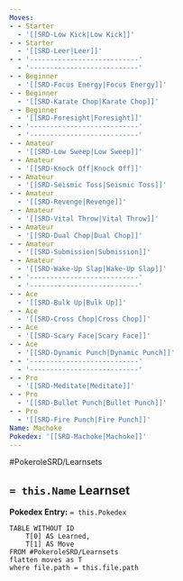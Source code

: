 ```yaml
---
Moves:
- - Starter
  - '[[SRD-Low Kick|Low Kick]]'
- - Starter
  - '[[SRD-Leer|Leer]]'
- - '---------------------------'
  - '---------------------------'
- - Beginner
  - '[[SRD-Focus Energy|Focus Energy]]'
- - Beginner
  - '[[SRD-Karate Chop|Karate Chop]]'
- - Beginner
  - '[[SRD-Foresight|Foresight]]'
- - '---------------------------'
  - '---------------------------'
- - Amateur
  - '[[SRD-Low Sweep|Low Sweep]]'
- - Amateur
  - '[[SRD-Knock Off|Knock Off]]'
- - Amateur
  - '[[SRD-Seismic Toss|Seismic Toss]]'
- - Amateur
  - '[[SRD-Revenge|Revenge]]'
- - Amateur
  - '[[SRD-Vital Throw|Vital Throw]]'
- - Amateur
  - '[[SRD-Dual Chop|Dual Chop]]'
- - Amateur
  - '[[SRD-Submission|Submission]]'
- - Amateur
  - '[[SRD-Wake-Up Slap|Wake-Up Slap]]'
- - '---------------------------'
  - '---------------------------'
- - Ace
  - '[[SRD-Bulk Up|Bulk Up]]'
- - Ace
  - '[[SRD-Cross Chop|Cross Chop]]'
- - Ace
  - '[[SRD-Scary Face|Scary Face]]'
- - Ace
  - '[[SRD-Dynamic Punch|Dynamic Punch]]'
- - '---------------------------'
  - '---------------------------'
- - Pro
  - '[[SRD-Meditate|Meditate]]'
- - Pro
  - '[[SRD-Bullet Punch|Bullet Punch]]'
- - Pro
  - '[[SRD-Fire Punch|Fire Punch]]'
Name: Machoke
Pokedex: '[[SRD-Machoke|Machoke]]'
---
```


#PokeroleSRD/Learnsets

## `= this.Name` Learnset

**Pokedex Entry:** `= this.Pokedex`

```dataview
TABLE WITHOUT ID
    T[0] AS Learned,
    T[1] AS Move
FROM #PokeroleSRD/Learnsets
flatten moves as T
where file.path = this.file.path
```
